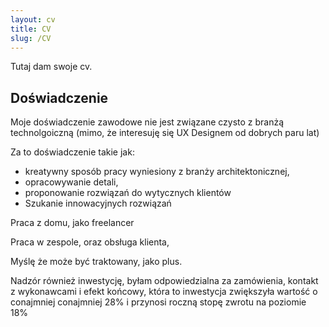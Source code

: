 ```yaml
---
layout: cv
title: CV
slug: /CV
---
```

Tutaj dam swoje cv. 



## Doświadczenie



Moje doświadczenie zawodowe nie jest związane czysto z branżą technolgoiczną (mimo, że interesuję się UX Designem od dobrych paru lat) 

Za to doświadczenie takie jak: 
-  kreatywny sposób pracy wyniesiony z branży architektonicznej,
-  opracowywanie detali, 
- proponowanie rozwiązań do wytycznych klientów
- Szukanie innowacyjnych rozwiązań

Praca z domu, jako freelancer

Praca w zespole, oraz obsługa klienta,

Myślę że może być traktowany, jako plus. 

Nadzór również inwestycję, byłam odpowiedzialna za zamówienia, kontakt z wykonawcami i efekt końcowy, która to inwestycja zwiększyła wartość o conajmniej conajmniej 28%  i przynosi roczną stopę zwrotu na poziomie 18%
<br />
